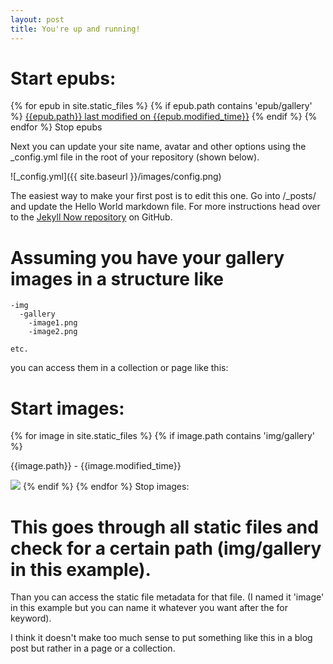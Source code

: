 ```yaml
---
layout: post
title: You're up and running!
---
```


Start epubs:
====
{% for epub in site.static_files %}
{% if epub.path contains 'epub/gallery' %}
  <a href="{{site.baseurl}}{{epub.path}}">{{epub.path}} last modified on {{epub.modified_time}}</a>
{% endif %}
{% endfor %}
Stop epubs



Next you can update your site name, avatar and other options using the _config.yml file in the root of your repository (shown below).

![_config.yml]({{ site.baseurl }}/images/config.png)

The easiest way to make your first post is to edit this one. Go into /_posts/ and update the Hello World markdown file. For more instructions head over to the [Jekyll Now repository](https://github.com/barryclark/jekyll-now) on GitHub.

Assuming you have your gallery images in a structure like
====

    -img
      -gallery
        -image1.png
        -image2.png
        
    etc.
you can access them in a collection or page like this:

Start images:
====
{% for image in site.static_files %}
{% if image.path contains 'img/gallery' %}
  <p>{{image.path}} - {{image.modified_time}}</p>
  <img src="{{site.baseurl}}{{image.path}}">
{% endif %}
{% endfor %}
Stop images:



This goes through all static files and check for a certain path (img/gallery in this example).
====

Than you can access the static file metadata for that file. (I named it 'image' in this example but you can name it whatever you want after the for keyword).

I think it doesn't make too much sense to put something like this in a blog post but rather in a page or a collection.
